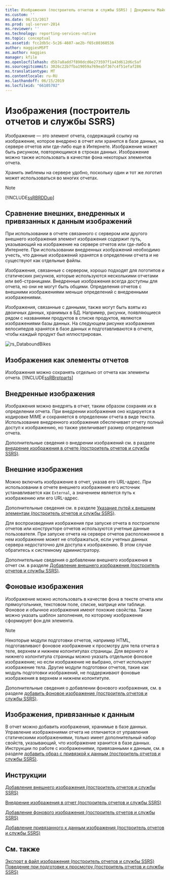 ```yaml
---
title: Изображения (построитель отчетов и службы SSRS) | Документы Майкрософт
ms.custom: ''
ms.date: 06/13/2017
ms.prod: sql-server-2014
ms.reviewer: ''
ms.technology: reporting-services-native
ms.topic: conceptual
ms.assetid: fcc2db5c-5c26-4607-ae2b-f65c80360536
author: maggiesMSFT
ms.author: maggies
manager: kfile
ms.openlocfilehash: d5b7a8add7f890dcd6e273597f1a43d612d6c5af
ms.sourcegitcommit: 3026c22b7fba19059a769ea5f367c4f51efaf286
ms.translationtype: MT
ms.contentlocale: ru-RU
ms.lasthandoff: 06/15/2019
ms.locfileid: "66105702"
---
```

# <a name="images-report-builder-and-ssrs"></a>Изображения (построитель отчетов и службы SSRS)
  Изображение — это элемент отчета, содержащий ссылку на изображение, которое внедрено в отчет или хранится в базе данных, на сервере отчетов или где-либо еще в Интернете. Изображение может быть рисунком, повторяющимся в строках данных. Изображение можно также использовать в качестве фона некоторых элементов отчета.  
  
 Хранить эмблемы на сервере удобно, поскольку один и тот же логотип может использоваться во многих отчетах.  
  
> [!NOTE]  
>  [!INCLUDE[ssRBRDDup](../../includes/ssrbrddup-md.md)]  
  
##  <a name="ComparingImages"></a> Сравнение внешних, внедренных и привязанных к данным изображений  
 При использовании в отчете связанного с сервером или другого внешнего изображения элемент изображения содержит путь, указывающий на изображение на сервере отчетов или где-либо в Интернете. При использовании внедренных изображений необходимо учесть, что данные изображений хранятся в определении отчета и не существуют как отдельные файлы.  
  
 Изображения, связанные с сервером, хорошо подходят для логотипов и статических рисунков, которые используются несколькими отчетами или веб-страницами. Внедренные изображения всегда доступны для отчета, но они не могут быть общими. Определения отчетов с внешними изображениями меньше определений с внедренными изображениями.  
  
 Изображения, связанные с данными, также могут быть взяты из двоичных данных, хранимых в БД. Например, рисунки, появляющиеся рядом с названиями продуктов в списке продуктов, являются изображениями базы данных. На следующем рисунке изображения велосипедов хранятся в базе данных и подготавливаются в отчете, чтобы каждый продукт был иллюстрирован.  
  
 ![rs_DataboundBikes](../media/rs-databoundbikes.gif "rs_DataboundBikes")  
  

  
##  <a name="ImagesReportParts"></a> Изображения как элементы отчетов  
 Изображения можно сохранять отдельно от отчета как элементы отчета. [!INCLUDE[ssRBrptparts](../../includes/ssrbrptparts-md.md)]  
  
 
  
##  <a name="EmbedImages"></a> Внедренные изображения  
 Изображения можно внедрять в отчет, таким образом сохраняя их в определении отчета. При внедрении изображения оно кодируется в кодировке MIME и сохраняется в определении отчета в виде текста. Использование внедренного изображения обеспечивает отчету полный доступ к изображению, но также увеличивает размер определения отчета.  
  
 Дополнительные сведения о внедрении изображений см. в разделе [внедрение изображения в отчете &#40;построитель отчетов и службы SSRS&#41;](embed-an-image-in-a-report-report-builder-and-ssrs.md).  
  

  
##  <a name="ExternalImages"></a> Внешние изображения  
 Можно включить изображение в отчет, указав его URL-адрес. При использовании в отчете внешнего изображения его источник устанавливается как `External`, а значением является путь к изображению или его URL-адрес.  
  
 Дополнительные сведения см. в разделе [Указание путей к внешним элементам (построитель отчетов и службы SSRS)](specifying-paths-to-external-items-report-builder-and-ssrs.md).  
  
 Для воспроизведения изображения при запуске отчета в построителе отчетов или конструкторе отчетов используются учетные данные пользователя. При запуске отчета на сервере отчетов расположенное в нем изображение может не отображаться, если учетных данных сервера недостаточно для доступа к изображению. В этом случае обратитесь к системному администратору.  
  
 Дополнительные сведения о добавлении внешнего изображения в отчет см. в разделе [Добавление внешнего изображения &#40;построитель отчетов и службы SSRS&#41;](add-an-external-image-report-builder-and-ssrs.md).  
  
 
  
##  <a name="BackgroundImages"></a> Фоновые изображения  
 Изображение можно использовать в качестве фона в тексте отчета или прямоугольнике, текстовом поле, списке, матрице или таблице. Фоновое и обычное изображения имеют похожие свойства. Также можно указать шаблон заполнения, по которому изображение сформирует фон для элемента.  
  
> [!NOTE]  
>  Некоторые модули подготовки отчетов, например HTML, подготавливают фоновое изображение к просмотру для тела отчета в теле, верхнем и нижнем колонтитулах страницы. Для верхнего и нижнего колонтитула страницы можно указать отдельное фоновое изображение; но если изображение не выбрано, отчет использует изображение тела. Другие модули подготовки отчетов, такие как модуль подготовки изображений, не поддерживают фоновые изображения в верхнем и нижнем колонтитуле.  
  
 Дополнительные сведения о добавлении фонового изображения, см. в разделе [добавить фоновое изображение &#40;построитель отчетов и службы SSRS&#41;](add-a-background-image-report-builder-and-ssrs.md).  
  
 
  
##  <a name="DataboundImages"></a> Изображения, привязанные к данным  
 В отчет можно добавить изображения, хранимые в базе данных. Управление изображениями отчета не отличается от управления статическими изображениями, только имеет дополнительный набор свойств, указывающий, что изображение хранится в базе данных. Инструкции по работе с изображениями, привязанными к данным, см. в разделе [добавить образ с привязкой к данным &#40;построитель отчетов и службы SSRS&#41;](add-a-data-bound-image-report-builder-and-ssrs.md).  
  

  
##  <a name="HowTo"></a> Инструкции  
 [Добавление внешнего изображения (построитель отчетов и службы SSRS)](add-an-external-image-report-builder-and-ssrs.md)  
  
 [Внедрение изображения в отчет (построитель отчетов и службы SSRS)](embed-an-image-in-a-report-report-builder-and-ssrs.md)  
  
 [Добавление фонового изображения (построитель отчетов и службы SSRS)](add-a-background-image-report-builder-and-ssrs.md)  
  
 [Добавление привязанного к данным изображения (построитель отчетов и службы SSRS)](add-a-data-bound-image-report-builder-and-ssrs.md)  
  
  
  
## <a name="see-also"></a>См. также  
 [Экспорт в файл изображения (построитель отчетов и службы SSRS)](../report-builder/exporting-to-an-image-file-report-builder-and-ssrs.md)   
 [Поведение при подготовке к просмотру (построитель отчетов и службы SSRS)](rendering-behaviors-report-builder-and-ssrs.md)  
  
  
